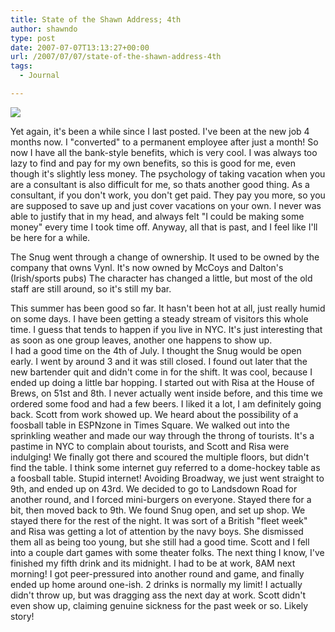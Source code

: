 ```yaml
---
title: State of the Shawn Address; 4th
author: shawndo
type: post
date: 2007-07-07T13:13:27+00:00
url: /2007/07/07/state-of-the-shawn-address-4th
tags:
  - Journal

---
```

![](/images/2007/07/20070704-snug.jpg)

Yet again, it's been a while since I last posted. I've been at the new job 4 months now. I "converted" to a permanent employee after just a month! So now I have all the bank-style benefits, which is very cool. I was always too lazy to find and pay for my own benefits, so this is good for me, even though it's slightly less money. The psychology of taking vacation when you are a consultant is also difficult for me, so thats another good thing. As a consultant, if you don't work, you don't get paid. They pay you more, so you are supposed to save up and just cover vacations on your own. I never was able to justify that in my head, and always felt "I could be making some money" every time I took time off. Anyway, all that is past, and I feel like I'll be here for a while.  

The Snug went through a change of ownership. It used to be owned by the company that owns Vynl. It's now owned by McCoys and Dalton's (Irish/sports pubs) The character has changed a little, but most of the old staff are still around, so it's still my bar.  

This summer has been good so far. It hasn't been hot at all, just really humid on some days. I have been getting a steady stream of visitors this whole time. I guess that tends to happen if you live in NYC. It's just interesting that as soon as one group leaves, another one happens to show up.  
I had a good time on the 4th of July. I thought the Snug would be open early. I went by around 3 and it was still closed. I found out later that the new bartender quit and didn't come in for the shift. It was cool, because I ended up doing a little bar hopping. I started out with Risa at the House of Brews, on 51st and 8th. I never actually went inside before, and this time we ordered some food and had a few beers. I liked it a lot, I am definitely going back. Scott from work showed up. We heard about the possibility of a foosball table in ESPNzone in Times Square. We walked out into the sprinkling weather and made our way through the throng of tourists. It's a pastime in NYC to complain about tourists, and Scott and Risa were indulging! We finally got there and scoured the multiple floors, but didn't find the table. I think some internet guy referred to a dome-hockey table as a foosball table. Stupid internet! Avoiding Broadway, we just went straight to 9th, and ended up on 43rd. We decided to go to Landsdown Road for another round, and I forced mini-burgers on everyone. Stayed there for a bit, then moved back to 9th. We found Snug open, and set up shop. We stayed there for the rest of the night. It was sort of a British "fleet week" and Risa was getting a lot of attention by the navy boys. She dismissed them all as being too young, but she still had a good time. Scott and I fell into a couple dart games with some theater folks. The next thing I know, I've finished my fifth drink and its midnight. I had to be at work, 8AM next morning! I got peer-pressured into another round and game, and finally ended up home around one-ish. 2 drinks is normally my limit! I actually didn't throw up, but was dragging ass the next day at work. Scott didn't even show up, claiming genuine sickness for the past week or so. Likely story!
